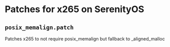 # Patches for x265 on SerenityOS

## `posix_memalign.patch`

Patches x265 to not require posix_memalign but fallback to _aligned_malloc
